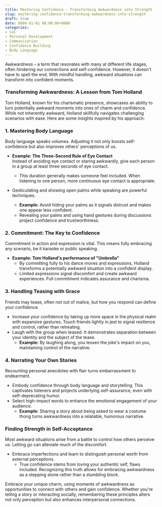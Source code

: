 ```yaml
---
title: Mastering Confidence - Transforming Awkwardness into Strength
slug: mastering-confidence-transforming-awkwardness-into-strength
draft: true
date: 0000-01-01 00:00:00+0000
categories:
- CoC
- Personal Development
- Communication
- Confidence Building
- Body Language
---
```


Awkwardness – a term that resonates with many at different life stages, often hindering our connections and self-confidence. However, it doesn't have to spell the end. With mindful handling, awkward situations can transform into confident moments.

### Transforming Awkwardness: A Lesson from Tom Holland

Tom Holland, known for his charismatic presence, showcases an ability to turn potentially awkward moments into ones of charm and confidence. While not inherently awkward, Holland skillfully navigates challenging scenarios with ease. Here are some insights inspired by his approach:

### 1. Mastering Body Language

Body language speaks volumes. Adjusting it not only boosts self-confidence but also improves others' perceptions of us.

- **Example: The Three-Second Rule of Eye Contact**  
  Instead of avoiding eye contact or staring awkwardly, give each person in a group at least three seconds of eye contact.
  - This duration generally makes someone feel included. When listening to one person, more continuous eye contact is appropriate.

- Gesticulating and showing open palms while speaking are powerful techniques.
  - **Example:** Avoid hiding your palms as it signals distrust and makes one appear less confident.
  - Revealing your palms and using hand gestures during discussions project confidence and trustworthiness.

### 2. Commitment: The Key to Confidence

Commitment in action and expression is vital. This means fully embracing any scenario, be it karaoke or public speaking.

- **Example: Tom Holland's performance of "Umbrella"**
  - By committing fully to his dance moves and expressions, Holland transforms a potentially awkward situation into a confident display.
  - Limited expressions signal discomfort and create awkward experiences. Full commitment indicates assurance and charisma.

### 3. Handling Teasing with Grace

Friends may tease, often not out of malice, but how you respond can define your confidence.

- Increase your confidence by taking up more space in the physical realm with expansive gestures. Touch friends lightly in jest to signal resilience and control, rather than retreating.
- Laugh with the group when teased. It demonstrates separation between your identity and the subject of the tease.
  - **Example:** By laughing along, you lessen the joke's impact on you, maintaining control of the narrative.

### 4. Narrating Your Own Stories

Recounting personal anecdotes with flair turns embarrassment to endearment.

- Embody confidence through body language and storytelling. This captivates listeners and projects underlying self-assurance, even with self-deprecating humor.
- Select high-impact words to enhance the emotional engagement of your audience.
  - **Example:** Sharing a story about being asked to wear a costume thong turns awkwardness into a relatable, humorous narrative.

### Finding Strength in Self-Acceptance

Most awkward situations arise from a battle to control how others perceive us. Letting go can alleviate much of the discomfort.

- Embrace imperfections and learn to distinguish personal worth from external perceptions.
  - True confidence stems from loving your authentic self, flaws included. Recognizing this truth allows for embracing awkwardness as a stepping stone rather than a stumbling block.

Embrace your unique charm, using moments of awkwardness as opportunities to connect with others and gain confidence. Whether you're telling a story or interacting socially, remembering these principles alters not only perception but also enhances interpersonal connections.
